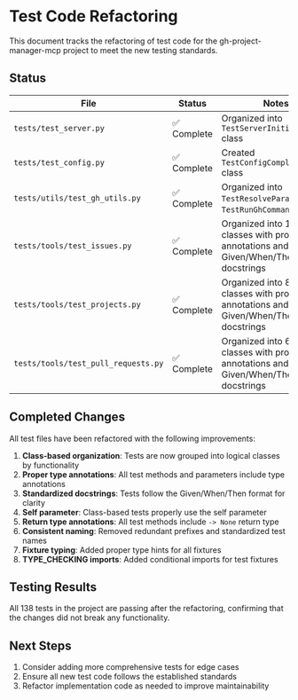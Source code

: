 # Test Code Refactoring

This document tracks the refactoring of test code for the gh-project-manager-mcp project to meet the new testing standards.

## Status

| File | Status | Notes |
|------|--------|-------|
| `tests/test_server.py` | ✅ Complete | Organized into `TestServerInitialization` class |
| `tests/test_config.py` | ✅ Complete | Created `TestConfigCompleteness` class |
| `tests/utils/test_gh_utils.py` | ✅ Complete | Organized into `TestResolveParam` and `TestRunGhCommand` classes |
| `tests/tools/test_issues.py` | ✅ Complete | Organized into 11 test classes with proper type annotations and Given/When/Then docstrings |
| `tests/tools/test_projects.py` | ✅ Complete | Organized into 8 test classes with proper type annotations and Given/When/Then docstrings |
| `tests/tools/test_pull_requests.py` | ✅ Complete | Organized into 6 test classes with proper type annotations and Given/When/Then docstrings |

## Completed Changes

All test files have been refactored with the following improvements:

1. **Class-based organization**: Tests are now grouped into logical classes by functionality
2. **Proper type annotations**: All test methods and parameters include type annotations
3. **Standardized docstrings**: Tests follow the Given/When/Then format for clarity
4. **Self parameter**: Class-based tests properly use the self parameter
5. **Return type annotations**: All test methods include `-> None` return type
6. **Consistent naming**: Removed redundant prefixes and standardized test names
7. **Fixture typing**: Added proper type hints for all fixtures
8. **TYPE_CHECKING imports**: Added conditional imports for test fixtures

## Testing Results

All 138 tests in the project are passing after the refactoring, confirming that the changes did not break any functionality.

## Next Steps

1. Consider adding more comprehensive tests for edge cases
2. Ensure all new test code follows the established standards
3. Refactor implementation code as needed to improve maintainability 